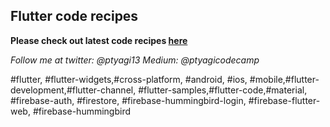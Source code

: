 ## Flutter code recipes ##

**Please check out latest code recipes [here](https://ptyagicodecamp.github.io/flutter-live-booklet-flutter-component-recipes.html)**

_Follow me at twitter: @ptyagi13_
_Medium: @ptyagicodecamp_

#flutter, #flutter-widgets,#cross-platform, #android, #ios, #mobile,#flutter-development,#flutter-channel, #flutter-samples,#flutter-code,#material,
#firebase-auth, #firestore, #firebase-hummingbird-login, #firebase-flutter-web, #firebase-hummingbird